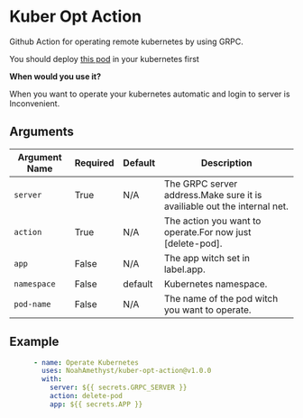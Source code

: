 # Kuber Opt Action

Github Action for operating remote kubernetes by using GRPC.

You should deploy [this pod](https://github.com/NoahAmethyst/simple-kube-operator) in your kubernetes first

**When would you use it?**

When you want to operate your kubernetes automatic and login to server is Inconvenient.


## Arguments

| Argument Name           | Required | Default             | Description                                                              |
|-------------------------|----------|---------------------|--------------------------------------------------------------------------|
| `server`                | True     | N/A                 | The GRPC server address.Make sure it is availiable out the internal net. |
| `action`                | True     | N/A                 | The action you want to operate.For now just [delete-pod].                |
| `app`                   | False    | N/A                 | The app witch set in label.app.                                          |
| `namespace`             | False    | default             | Kubernetes namespace.                                                    |
| `pod-name`              | False    | N/A                 | The name of the pod witch you want to operate.                           |


## Example

```yaml
      - name: Operate Kubernetes
        uses: NoahAmethyst/kuber-opt-action@v1.0.0
        with:
          server: ${{ secrets.GRPC_SERVER }}
          action: delete-pod
          app: ${{ secrets.APP }}
```

